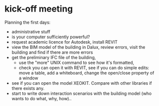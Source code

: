 # kick-off meeting

Planning the first days:

- administrative stuff
- is your computer sufficiently powerful?
- request academic licence for Autodesk, install REVIT
- view the BIM model of the building in Dalux, review errors, visit the building and find if there are more errors 
- get the preliminary IFC file of the building, 
  - use the "more" UNIX command to see how it's formatted, 
  - check you can open it with REVIT, see if you can do simple edits: move a table, add a whiteboard, change the open/close property of a
window
- see if you can open the model XEOKIT. Compare with other libraries if there exists any.
- start to write down interaction scenarios with the building model (who wants to do what, why, how)..

